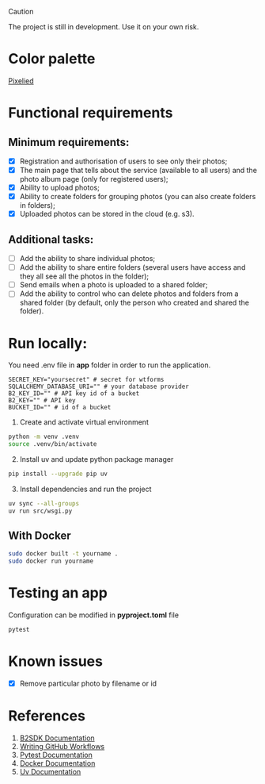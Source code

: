 > [!CAUTION]
> The project is still in development. Use it on your own risk.

# Color palette

[Pixelied](https://pixelied.com/colors/palette-visualizer/f72585-b5179e-7209b7-560bad-480ca8-3a0ca3-3f37c9-4361ee-4895ef-4cc9f0)

# Functional requirements

## Minimum requirements:

- [x] Registration and authorisation of users to see only their photos;
- [x] The main page that tells about the service (available to all users) and the photo album page (only for registered users);
- [x] Ability to upload photos;
- [x] Ability to create folders for grouping photos (you can also create folders in folders);
- [x] Uploaded photos can be stored in the cloud (e.g. s3).

## Additional tasks:

- [ ] Add the ability to share individual photos;
- [ ] Add the ability to share entire folders (several users have access and they all see all the photos in the folder);
- [ ] Send emails when a photo is uploaded to a shared folder;
- [ ] Add the ability to control who can delete photos and folders from a shared folder (by default, only the person who created and shared the folder).

# Run locally:

You need .env file in **app** folder in order to run the application.

```.env
SECRET_KEY="yoursecret" # secret for wtforms
SQLALCHEMY_DATABASE_URI="" # your database provider
B2_KEY_ID="" # API key id of a bucket
B2_KEY="" # API key
BUCKET_ID="" # id of a bucket
```

1. Create and activate virtual environment

```bash
python -m venv .venv
source .venv/bin/activate
```

2. Install uv and update python package manager

```bash
pip install --upgrade pip uv
```

3. Install dependencies and run the project

```bash
uv sync --all-groups
uv run src/wsgi.py
```

## With Docker

```bash
sudo docker built -t yourname .
sudo docker run yourname
```

# Testing an app

Configuration can be modified in **pyproject.toml** file

```bash
pytest
```

# Known issues

- [x] Remove particular photo by filename or id

# References

1. [B2SDK Documentation](https://b2-sdk-python.readthedocs.io)
2. [Writing GitHub Workflows](https://docs.github.com/en/actions/writing-workflows)
3. [Pytest Documentation](https://docs.pytest.org)
4. [Docker Documentation](https://docs.docker.com)
5. [Uv Documentation](https://docs.astral.sh/uv/)